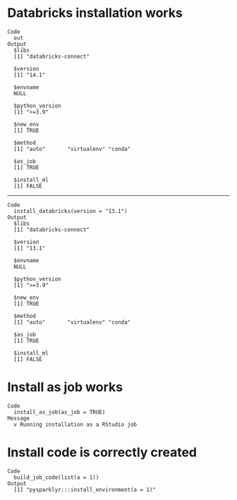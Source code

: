 # Databricks installation works

    Code
      out
    Output
      $libs
      [1] "databricks-connect"
      
      $version
      [1] "14.1"
      
      $envname
      NULL
      
      $python_version
      [1] ">=3.9"
      
      $new_env
      [1] TRUE
      
      $method
      [1] "auto"       "virtualenv" "conda"     
      
      $as_job
      [1] TRUE
      
      $install_ml
      [1] FALSE
      

---

    Code
      install_databricks(version = "13.1")
    Output
      $libs
      [1] "databricks-connect"
      
      $version
      [1] "13.1"
      
      $envname
      NULL
      
      $python_version
      [1] ">=3.9"
      
      $new_env
      [1] TRUE
      
      $method
      [1] "auto"       "virtualenv" "conda"     
      
      $as_job
      [1] TRUE
      
      $install_ml
      [1] FALSE
      

# Install as job works

    Code
      install_as_job(as_job = TRUE)
    Message
      v Running installation as a RStudio job 

# Install code is correctly created

    Code
      build_job_code(list(a = 1))
    Output
      [1] "pysparklyr:::install_environment(a = 1)"

